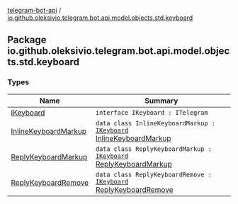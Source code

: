 [telegram-bot-api](../index.md) / [io.github.oleksivio.telegram.bot.api.model.objects.std.keyboard](./index.md)

## Package io.github.oleksivio.telegram.bot.api.model.objects.std.keyboard

### Types

| Name | Summary |
|---|---|
| [IKeyboard](-i-keyboard.md) | `interface IKeyboard : ITelegram` |
| [InlineKeyboardMarkup](-inline-keyboard-markup/index.md) | `data class InlineKeyboardMarkup : `[`IKeyboard`](-i-keyboard.md)<br>[InlineKeyboardMarkup](https://core.telegram.org/bots/api/#inlinekeyboardmarkup) |
| [ReplyKeyboardMarkup](-reply-keyboard-markup/index.md) | `data class ReplyKeyboardMarkup : `[`IKeyboard`](-i-keyboard.md)<br>[ReplyKeyboardMarkup](https://core.telegram.org/bots/api/#replykeyboardmarkup) |
| [ReplyKeyboardRemove](-reply-keyboard-remove/index.md) | `data class ReplyKeyboardRemove : `[`IKeyboard`](-i-keyboard.md)<br>[ReplyKeyboardRemove](https://core.telegram.org/bots/api/#replykeyboardremove) |
